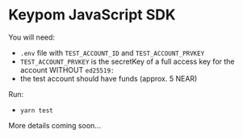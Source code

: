 # Keypom JavaScript SDK

You will need:
- `.env` file with `TEST_ACCOUNT_ID` and `TEST_ACCOUNT_PRVKEY`
- `TEST_ACCOUNT_PRVKEY` is the secretKey of a full access key for the account WITHOUT `ed25519:`
- the test account should have funds (approx. 5 NEAR)

Run:
- `yarn test`

More details coming soon...